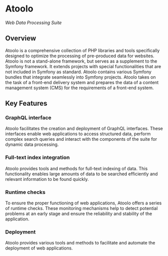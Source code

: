 # Atoolo

_Web Data Processing Suite_

## Overview

Atoolo is a comprehensive collection of PHP libraries and tools specifically designed to optimize the processing of pre-produced data for websites. Atoolo is not a stand-alone framework, but serves as a supplement to the Symfony framework. It extends projects with special functionalities that are not included in Symfony as standard. Atoolo contains various Symfony bundles that integrate seamlessly into Symfony projects. Atoolo takes on the task of a front-end delivery system and prepares the data of a content management system (CMS) for the requirements of a front-end system.

## Key Features

### GraphQL interface

Atoolo facilitates the creation and deployment of GraphQL interfaces. These interfaces enable web applications to access structured data, perform complex search queries and interact with the components of the suite for dynamic data processing.

### Full-text index integration

Atoolo provides tools and methods for full-text indexing of data. This functionality enables large amounts of data to be searched efficiently and relevant information to be found quickly.

### Runtime checks

To ensure the proper functioning of web applications, Atoolo offers a series of runtime checks. These monitoring mechanisms help to detect potential problems at an early stage and ensure the reliability and stability of the application.

### Deployment

Atoolo provides various tools and methods to facilitate and automate the deployment of web applications.
